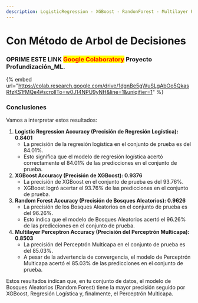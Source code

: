 ```yaml
---
description: LogisticRegression - XGBoost - RandonForest - Multilayer Perceptron
---
```


# Con Método de Arbol de Decisiones

### OPRIME ESTE LINK <mark style="color:red;">Google Colaboratory</mark> Proyecto Profundización\_ML.

{% embed url="https://colab.research.google.com/drive/1dgnBe5gWuSLgAbOo5QkasRfzKS1fMQe4#scrollTo=w0J14NPU9yNH&line=1&uniqifier=1" %}

### Conclusiones

Vamos a interpretar estos resultados:

1. **Logistic Regression Accuracy (Precisión de Regresión Logística): 0.8401**
   * La precisión de la regresión logística en el conjunto de prueba es del 84.01%.
   * Esto significa que el modelo de regresión logística acertó correctamente el 84.01% de las predicciones en el conjunto de prueba.
2. **XGBoost Accuracy (Precisión de XGBoost): 0.9376**
   * La precisión de XGBoost en el conjunto de prueba es del 93.76%.
   * XGBoost logró acertar el 93.76% de las predicciones en el conjunto de prueba.
3. **Random Forest Accuracy (Precisión de Bosques Aleatorios): 0.9626**
   * La precisión de los Bosques Aleatorios en el conjunto de prueba es del 96.26%.
   * Esto indica que el modelo de Bosques Aleatorios acertó el 96.26% de las predicciones en el conjunto de prueba.
4. **Multilayer Perceptron Accuracy (Precisión del Perceptrón Multicapa): 0.8503**
   * La precisión del Perceptrón Multicapa en el conjunto de prueba es del 85.03%.
   * A pesar de la advertencia de convergencia, el modelo de Perceptrón Multicapa acertó el 85.03% de las predicciones en el conjunto de prueba.

Estos resultados indican que, en tu conjunto de datos, el modelo de Bosques Aleatorios (Random Forest) tiene la mayor precisión seguido por XGBoost, Regresión Logística y, finalmente, el Perceptrón Multicapa.
